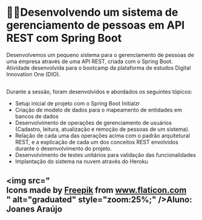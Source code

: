 # 👨‍💻️Desenvolvendo um sistema de gerenciamento de pessoas em API REST com Spring Boot

Desenvolvemos um pequeno sistema para o gerenciamento de pessoas de uma empresa através de uma API REST, criada com o Spring Boot. 
Atividade desenvolvida para o bootcamp da plataforma de estudos Digital Innovation One (DIO).

##  
Durante a sessão, foram desenvolvidos e abordados os seguintes tópicos:

- Setup inicial de projeto com o Spring Boot Initialzr
- Criação de modelo de dados para o mapeamento de entidades em bancos de dados
- Desenvolvimento de operações de gerenciamento de usuários (Cadastro, leitura, atualização e remoção de pessoas de um sistema).
- Relação de cada uma das operações acima com o padrão arquitetural REST, e a explicação de cada um dos conceitos REST envolvidos durante o desenvolvimento do projeto.
- Desenvolvimento de testes unitários para validação das funcionalidades
- Implantação do sistema na nuvem através do Heroku

## <img src="<div>Icons made by <a href="https://www.freepik.com" title="Freepik">Freepik</a> from <a href="https://www.flaticon.com/" title="Flaticon">www.flaticon.com</a></div>" alt="graduated" style="zoom:25%;" />Aluno: Joanes Araújo
